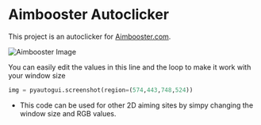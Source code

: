 # Aimbooster Autoclicker

This project is an autoclicker for [Aimbooster.com](http://www.aimbooster.com/).  

![Aimbooster Image](https://github.com/Aitchessbee/Aimbooster-bot/blob/main/Images/aimbooster.png "Aimbooster")

You can easily edit the values in this line and the loop to make it work with your window size
```python
img = pyautogui.screenshot(region=(574,443,748,524))
```

* This code can be used for other 2D aiming sites by simpy changing the window size and RGB values.

